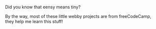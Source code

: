 Did you know that eensy means tiny?

By the way, most of these little webby projects are from freeCodeCamp, they help me learn this stuff!
